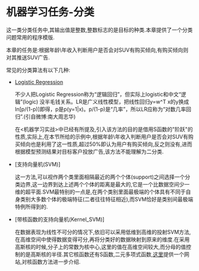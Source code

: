 # 机器学习任务-分类
  
  这一类分类任务中,其输出值是整数,整数标志的是目标的种类.本章提供了一个分类问题常用的程序模版.
  
  本章的任务是:根据年龄\年收入判断用户是否会对SUV有购买倾向,有购买倾向则对其推送SUV广告.
  
  常见的分类算法有以下几种:
    

* [Logistic Regression](https://github.com/hanxinle/practical_machine_learning/tree/master/3_Classification/Logistic_Regression)

    不少人把Logistic Regression称为“逻辑回归”，但实际上logistic和中文“逻辑”(logic) 没半毛钱关系。LR是广义线性模型，把线性回归y=w^T x的y换成ln[p/(1-p)]即得，p是p(y=1|x)。p/(1-p)是“几率”，所以LR应称为“对数几率回归”.(引自微博:南大周志华)

    在<机器学习实战>中已经有所提及,引入该方法的目的是借用S函数的"阶跃"的性质,实际上,在本节所给的示例中,根据年龄\年收入判断用户是否会对SUV有购买倾向也是利用了这一性质,超过50%即认为用户有购买倾向,反之则没有,进而根据模型预测结果对目标客户投放广告,该方法不能理解为二分类.

* [支持向量机(SVM)]

    这一方法,可以视作两个类里面相隔最近的两个个体(support)之间选择一个分类边界,这一边界到达上述两个个体的距离是最大的,它是一个比数据空间少一维的超平面.SVM最特别的一点是,在两个类别里面最极端的个体具有不同于自身类别大多数个体的极端特征(二者往往特征相近),而SVM恰好是类别间最极端特例所得到的.

* [带核函数的支持向量机(Kernel_SVM)]

    在数据表现为线性不可分的情况下,依旧可以采用低维到高维的投射SVM方法,在高维空间中使得数据变得可分,再将分类好的数据映射到原来的维度.在采用高斯核的时候,分子上的常数为核中心,这里的值在高维空间较大,而分母的值控制的是高斯核的半径.其它核函数还有S函数,二元多项式函数,[这里](http://crsouza.com/2010/03/17/kernel-functions-for-machine-learning-applications/)提供一个网站,对核函数方法进一步介绍.